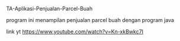 TA-Aplikasi-Penjualan-Parcel-Buah

program ini menampilan penjualan parcel buah dengan program java

link yt https://www.youtube.com/watch?v=Kn-xkBwkc7I
